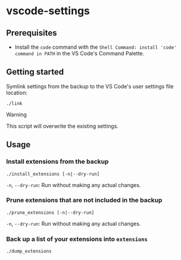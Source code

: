 # vscode-settings

## Prerequisites

- Install the `code` command with the `Shell Command: install 'code' command in PATH` in the VS Code's Command Palette.

## Getting started

Symlink settings from the backup to the VS Code's user settings file location:

```shell
./link
```

> [!WARNING]
> This script will overwrite the existing settings.

## Usage

### Install extensions from the backup

```shell
./install_extensions [-n|--dry-run]
```

`-n`, `--dry-run`: Run without making any actual changes.

### Prune extensions that are not included in the backup

```shell
./prune_extensions [-n|--dry-run]
```

`-n`, `--dry-run`: Run without making any actual changes.

### Back up a list of your extensions into `extensions`

```shell
./dump_extensions
```
